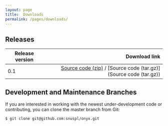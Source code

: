 ```yaml
---
layout: page
title:  Downloads
permalink: /pages/downloads/
---
```


## Releases

| Release version | Download link |
| --------------- | ------------: |
| 0.1 | [Source code (zip)](https://github.com/snuspl/onyx/archive/v0.1.zip) / [Source code (tar.gz)](Source code (tar.gz)) |


## Development and Maintenance Branches

If you are interested in working with the newest under-development code or contributing, you can clone the master branch from Git:

```
$ git clone git@github.com:snuspl/onyx.git
```

